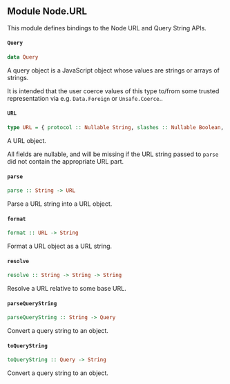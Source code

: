 ## Module Node.URL

This module defines bindings to the Node URL and Query String APIs.

#### `Query`

``` purescript
data Query
```

A query object is a JavaScript object whose values are strings or arrays of strings.

It is intended that the user coerce values of this type to/from some trusted representation via
e.g. `Data.Foreign` or `Unsafe.Coerce`..

#### `URL`

``` purescript
type URL = { protocol :: Nullable String, slashes :: Nullable Boolean, host :: Nullable String, auth :: Nullable String, hostname :: Nullable String, port :: Nullable String, pathname :: Nullable String, search :: Nullable String, path :: Nullable String, query :: Nullable String, hash :: Nullable String }
```

A URL object.

All fields are nullable, and will be missing if the URL string passed to 
`parse` did not contain the appropriate URL part.

#### `parse`

``` purescript
parse :: String -> URL
```

Parse a URL string into a URL object.

#### `format`

``` purescript
format :: URL -> String
```

Format a URL object as a URL string.

#### `resolve`

``` purescript
resolve :: String -> String -> String
```

Resolve a URL relative to some base URL.

#### `parseQueryString`

``` purescript
parseQueryString :: String -> Query
```

Convert a query string to an object.

#### `toQueryString`

``` purescript
toQueryString :: Query -> String
```

Convert a query string to an object.


